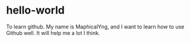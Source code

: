 # hello-world
To learn github.
My name is MaphicalYng, and I want to learn how to use Github well. It will help me a lot I think.
